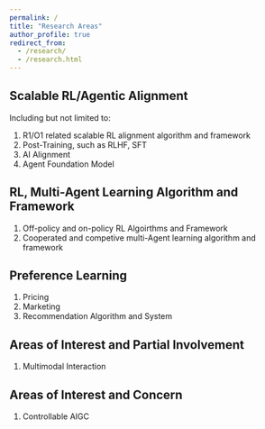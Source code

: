 ```yaml
---
permalink: /
title: "Research Areas"
author_profile: true
redirect_from: 
  - /research/
  - /research.html
---
```


## Scalable RL/Agentic Alignment
Including but not limited to:
1. R1/O1 related scalable RL alignment algorithm and framework
2. Post-Training, such as RLHF, SFT
3. AI Alignment
4. Agent Foundation Model

## RL, Multi-Agent Learning Algorithm and Framework
1. Off-policy and on-policy RL Algoirthms and Framework
2. Cooperated and competive multi-Agent learning algorithm and framework

Preference Learning
-------------------
1. Pricing
2. Marketing
3. Recommendation  Algorithm and System

Areas of Interest and Partial Involvement
-----------------------------------------
1. Multimodal Interaction

Areas of Interest and Concern
-----------------------------
1. Controllable AIGC
